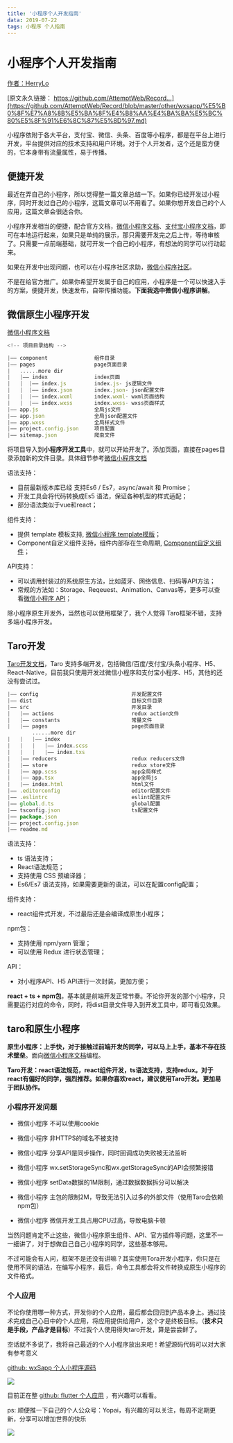 ```yaml
---
title: '小程序个人开发指南'
data: 2019-07-22
tags: 小程序 个人指南
---
```

# 小程序个人开发指南

[作者：HerryLo](https://github.com/HerryLo)

[原文永久链接： https://github.com/AttemptWeb/Record...](https://github.com/AttemptWeb/Record/blob/master/other/wxsapp/%E5%B0%8F%E7%A8%8B%E5%BA%8F%E4%B8%AA%E4%BA%BA%E5%BC%80%E5%8F%91%E6%8C%87%E5%8D%97.md)

小程序依附于各大平台，支付宝、微信、头条、百度等小程序，都是在平台上进行开发，平台提供对应的技术支持和用户环境。对于个人开发者，这个还是蛮方便的，它本身带有流量属性，易于传播。

## 便捷开发

最近在弄自己的小程序，所以觉得整一篇文章总结一下。如果你已经开发过小程序，同时开发过自己的小程序，这篇文章可以不用看了。如果你想开发自己的个人应用，这篇文章会很适合你。

小程序开发相当的便捷，配合官方文档，[微信小程序文档](https://developers.weixin.qq.com/miniprogram/dev/framework/)、[支付宝小程序文档](https://docs.alipay.com/mini/developer/getting-started)，即可在本地运行起来，如果只是单纯的展示，那只需要开发完之后上传，等待审核了。只需要一点前端基础，就可开发一个自己的小程序，有想法的同学可以行动起来。

如果在开发中出现问题，也可以在小程序社区求助，[微信小程序社区](https://developers.weixin.qq.com/community/develop/question)。

不是在给官方推广。如果你希望开发属于自己的应用，小程序是一个可以快速入手的方案，便捷开发，快速发布，自带传播功能。**下面我选中微信小程序讲解**。

## 微信原生小程序开发

[微信小程序文档](https://developers.weixin.qq.com/miniprogram/dev/framework/)

```javascript
<!-- 项目目录结构 -->

|—— component               组件目录
|—— pages                   page页面目录
|   ......more dir           
|   |—— index               index页面
|   |  |—— index.js         index.js- js逻辑文件     
|   |  |—— index.json       index.json- json配置文件
|   |  |—— index.wxml       index.wxml- wxml页面结构
|   |  |—— index.wxss       index.wxss- wxss页面样式
|—— app.js                  全局js文件
|—— app.json                全局json配置文件
|—— app.wxss                全局样式文件
|—— project.config.json     项目配置
|—— sitemap.json            爬虫文件
```
将项目导入到**小程序开发工具**中，就可以开始开发了。添加页面，直接在pages目录添加新的文件目录。具体细节参考[微信小程序文档](https://developers.weixin.qq.com/miniprogram/dev/framework/)

语法支持：
* 目前最新版本库已经 支持Es6 / Es7，async/await 和 Promise；
* 开发工具会将代码转换成Es5 语法，保证各种机型的样式适配；
* 部分语法类似于vue和react；

组件支持：
* 提供 template 模板支持, [微信小程序 template模版](https://developers.weixin.qq.com/miniprogram/dev/reference/wxml/template.html)；
* Component自定义组件支持，组件内部存在生命周期, [Component自定义组件](https://developers.weixin.qq.com/miniprogram/dev/framework/custom-component/component.html)；

API支持：
* 可以调用封装过的系统原生方法，比如蓝牙、网络信息、扫码等API方法；
* 常规的方法如：Storage、Reqeuest、Animation、Canvas等，更多可以查看[微信小程序 API](https://developers.weixin.qq.com/miniprogram/dev/api/ad/wx.createRewardedVideoAd.html)；

除小程序原生开发外，当然也可以使用框架了，我个人觉得 Taro框架不错，支持多端小程序开发。

## Taro开发

[Taro开发文档](https://nervjs.github.io/taro/docs/README.html)，Taro 支持多端开发，包括微信/百度/支付宝/头条小程序、H5、React-Native，目前我只使用开发过微信小程序和支付宝小程序、H5，其他的还没有尝试过。

```javascript
|—— config                              开发配置文件
|—— dist                                目标文件目录
|—— src                                 开发目录
|   |—— actions                         redux action文件
|   |—— constants                       常量文件
|   |—— pages                           page页面目录
        ......more dir
|   |   |—— index
|   |   |   |—— index.scss
|   |   |   |—— index.txs
|   |—— reducers                        redux reducers文件
|   |—— store                           redux store文件
|   |—— app.scss                        app全局样式
|   |—— app.tsx                         app全局js
|   |—— index.html                      html文件
|—— .editorconfig                       editor配置文件         
|—— .eslintrc                           eslint配置文件
|—— global.d.ts                         global配置
|—— tsconfig.json                       ts配置文件
|—— package.json
|—— project.config.json
|—— readme.md
```

语法支持：
* ts 语法支持；
* React语法规范；
* 支持使用 CSS 预编译器；
* Es6/Es7 语法支持，如果需要更新的语法，可以在配置config配置；

组件支持：
* react组件式开发，不过最后还是会编译成原生小程序；

npm包：
* 支持使用 npm/yarn 管理；
* 可以使用 Redux 进行状态管理；

API：
* 对小程序API、H5 API进行一次封装，更加方便；

**react + ts + npm包**，基本就是前端开发正常节奏。不论你开发的那个小程序，只需要运行对应的命令，同时，将dist目录文件导入到开发工具中，即可看见效果。

## taro和原生小程序

**原生小程序：上手快，对于接触过前端开发的同学，可以马上上手，基本不存在技术壁垒**。面向[微信小程序文档](https://developers.weixin.qq.com/miniprogram/dev/framework/)编程。

**Taro开发：react语法规范，react组件开发，ts语法支持，支持redux。对于react有偏好的同学，强烈推荐。如果你喜欢react，建议使用Taro开发。更加易于团队协作。**

### 小程序开发问题

* 微信小程序 不可以使用cookie

* 微信小程序 非HTTPS的域名不被支持

* 微信小程序 分享API是同步操作，同时回调成功失败被无法监听

* 微信小程序 wx.setStorageSync和wx.getStorageSync的API会频繁报错

* 微信小程序 setData数据的1M限制，通过数据数据拆分可以解决

* 微信小程序 主包的限制2M，导致无法引入过多的外部文件（使用Taro会依赖npm包）

* 微信小程序 微信开发工具占用CPU过高，导致电脑卡顿

当然问题肯定不止这些，微信小程序原生组件、API、官方插件等问题，这里不一一细讲了，对于想做自己自己小程序的同学，这些基本够用。

不过可能会有人问，框架不是还没有讲嘛？其实使用Tora开发小程序，你只是在使用不同的语法，在编写小程序，最后，命令工具都会将文件转换成原生小程序的文件格式。

### 个人应用

不论你使用哪一种方式，开发你的个人应用，最后都会回归到产品本身上。通过技术完成自己心目中的个人应用，将应用提供给用户，这个才是终极目标。（**技术只是手段，产品才是目标**）不过我个人使用得失taro开发，算是尝尝鲜了。

空话就不多说了，我将自己最近的个人小程序放出来吧！希望源码代码可以对大家有参考意义

[github: wxSapp 个人小程序源码](https://github.com/HerryLo/wxSapp)

![](https://didiheng.com/wxCode/gh_75d5a8e03369_258.jpg)

目前正在整 [github: flutter 个人应用](https://link.juejin.im/?target=https%3A%2F%2Fgithub.com%2FHerryLo%2FflutterApp) ，有兴趣可以看看。

ps: 顺便推一下自己的个人公众号：Yopai，有兴趣的可以关注，每周不定期更新，分享可以增加世界的快乐

![](/webChat1.png)